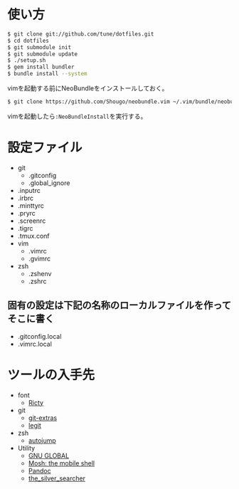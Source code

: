 # 使い方
```bash
$ git clone git://github.com/tune/dotfiles.git
$ cd dotfiles
$ git submodule init
$ git submodule update
$ ./setup.sh
$ gem install bundler
$ bundle install --system
```

vimを起動する前にNeoBundleをインストールしておく。
```bash
$ git clone https://github.com/Shougo/neobundle.vim ~/.vim/bundle/neobundle.vim
```
vimを起動したら`:NeoBundleInstall`を実行する。


# 設定ファイル

* git
    * .gitconfig
    * .global_ignore
* .inputrc
* .irbrc
* .minttyrc
* .pryrc
* .screenrc
* .tigrc
* .tmux.conf
* vim
    * .vimrc
    * .gvimrc
* zsh
    * .zshenv
    * .zshrc

## 固有の設定は下記の名称のローカルファイルを作ってそこに書く

* .gitconfig.local
* .vimrc.local

# ツールの入手先

* font
	* [Ricty](https://github.com/yascentur/Ricty) 
* git
	* [git-extras](https://github.com/visionmedia/git-extras)
	* [legit](http://www.git-legit.org/)
* zsh
	* [autojump](https://github.com/joelthelion/autojump)
* Utility
	* [GNU GLOBAL](http://savannah.gnu.org/projects/global/)
	* [Mosh: the mobile shell](http://mosh.mit.edu/)
	* [Pandoc](http://johnmacfarlane.net/pandoc/)
	* [the_silver_searcher](https://github.com/ggreer/the_silver_searcher)

